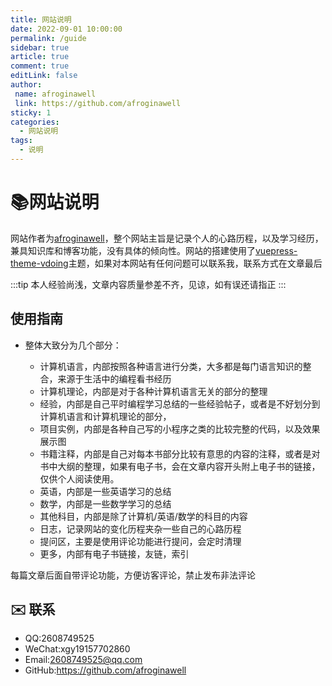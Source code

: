 ```yaml
---
title: 网站说明
date: 2022-09-01 10:00:00
permalink: /guide
sidebar: true
article: true
comment: true
editLink: false
author:
 name: afroginawell
 link: https://github.com/afroginawell
sticky: 1
categories:
  - 网站说明
tags:
  - 说明
---
```

# 📚网站说明

网站作者为[afroginawell](https://github.com/afroginawell)，整个网站主旨是记录个人的心路历程，以及学习经历，兼具知识库和博客功能，没有具体的倾向性。网站的搭建使用了[vuepress-theme-vdoing](https://github.com/xugaoyi/vuepress-theme-vdoing)主题，如果对本网站有任何问题可以联系我，联系方式在文章最后

:::tip
本人经验尚浅，文章内容质量参差不齐，见谅，如有误还请指正
:::

## 使用指南

- 整体大致分为几个部分：

	- 计算机语言，内部按照各种语言进行分类，大多都是每门语言知识的整合，来源于生活中的编程看书经历
	- 计算机理论，内部是对于各种计算机语言无关的部分的整理
	- 经验，内部是自己平时编程学习总结的一些经验帖子，或者是不好划分到计算机语言和计算机理论的部分，
	- 项目实例，内部是各种自己写的小程序之类的比较完整的代码，以及效果展示图
	- 书籍注释，内部是自己对每本书部分比较有意思的内容的注释，或者是对书中大纲的整理，如果有电子书，会在文章内容开头附上电子书的链接，仅供个人阅读使用。
	- 英语，内部是一些英语学习的总结
	- 数学，内部是一些数学学习的总结
	- 其他科目，内部是除了计算机/英语/数学的科目的内容
	- 日志，记录网站的变化历程夹杂一些自己的心路历程
	- 提问区，主要是使用评论功能进行提问，会定时清理
	- 更多，内部有电子书链接，友链，索引

每篇文章后面自带评论功能，方便访客评论，禁止发布非法评论

## ✉️ 联系

- QQ:2608749525
- WeChat:xgy19157702860
- Email:2608749525@qq.com
- GitHub:https://github.com/afroginawell



